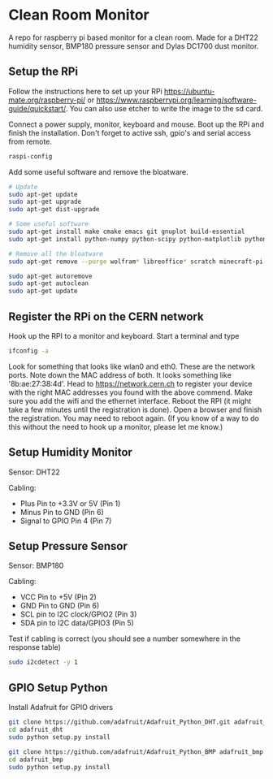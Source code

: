 # Clean Room Monitor

A repo for raspberry pi based monitor for a clean room. Made for a DHT22 humidity sensor, BMP180 pressure sensor and Dylas DC1700 dust monitor.

## Setup the RPi

Follow the instructions here to set up your RPi https://ubuntu-mate.org/raspberry-pi/ or https://www.raspberrypi.org/learning/software-guide/quickstart/. You can also use etcher to write the image to the sd card.

Connect a power supply, monitor, keyboard and mouse. Boot up the RPi and finish the installation. Don't forget to active ssh, gpio's and serial access from remote.
```bash
raspi-config
```
Add some useful software and remove the bloatware. 
```bash
# Update
sudo apt-get update
sudo apt-get upgrade
sudo apt-get dist-upgrade

# Some useful software 
sudo apt-get install make cmake emacs git gnuplot build-essential
sudo apt-get install python-numpy python-scipy python-matplotlib python-pandas python-gnuplot python-serial python-pyvisa python-dev

# Remove all the bloatware
sudo apt-get remove --purge wolfram* libreoffice* scratch minecraft-pi sonic-pi penguinspuzzle openjdk-8-jre oracle-java8-jdk openjdk-7-jre oracle-java7-jdk  -y

sudo apt-get autoremove
sudo apt-get autoclean
sudo apt-get update
```


## Register the RPi on the CERN network

Hook up the RPI to a monitor and keyboard. Start a terminal and type
```bash
ifconfig -a
```

Look for something that looks like wlan0 and eth0. These are the network ports. Note down the MAC address of both. It looks something like '8b:ae:27:38:4d'. Head to https://network.cern.ch to register your device with the right MAC addresses you found with the above commend. Make sure you add the wifi and the ethernet interface. Reboot the RPI (it might take a few minutes until the registration is done). Open a browser and finish the registration. You may need to reboot again. (If you know of a way to do this without the need to hook up a monitor, please let me know.) 


## Setup Humidity Monitor

Sensor: DHT22

Cabling:
- Plus Pin to +3.3V or 5V (Pin 1)
- Minus Pin to GND (Pin 6)
- Signal to GPIO Pin 4 (Pin 7)


## Setup Pressure Sensor

Sensor: BMP180

Cabling:
- VCC Pin to +5V (Pin 2)
- GND Pin to GND (Pin 6)
- SCL pin to I2C clock/GPIO2  (Pin 3)
- SDA pin to I2C data/GPIO3 (Pin 5)


Test if cabling is correct (you should see a number somewhere in the response table)
```bash
sudo i2cdetect -y 1
```

## GPIO Setup Python

Install Adafruit for GPIO drivers

```bash
git clone https://github.com/adafruit/Adafruit_Python_DHT.git adafruit_dht
cd adafruit_dht
sudo python setup.py install
```
```bash
git clone https://github.com/adafruit/Adafruit_Python_BMP adafruit_bmp
cd adafruit_bmp
sudo python setup.py install
```

